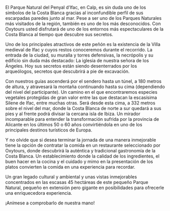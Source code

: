 El Parque Natural del Penyal d’Ifac, en Calp, es sin duda uno de los simbolos de
la Costa Blanca gracias al inconfundible perfil de sus escarpadas paredes junto
al mar. Pese a ser uno de los Parques Naturales más visitados de la región,
también es uno de los más desconocidos. Con Oxytours usted disfrutará de uno de
los entornos más espectaculares de la Costa Blanca al tiempo que descubre sus
secretos.

Uno de los principales atractivos de este peñón es la existencia de la Villa
medieval de Ifac y cuyos restos conoceremos durante el recorrido. La entrada de
la ciudad, su muralla y torres defensivas, la necrópolis y su edificio sin duda
más destacado: La iglesia de nuestra señora de los Ángeles. Hoy sus secretos
están siendo desenterrados por los arqueólogos, secretos que descubrirá a pie de
excavación.

Con nuestros guías ascenderá por el sendero hasta un túnel, a 180 metros de
altura, y atravesará la montaña continuando hasta su cima (dependiendo del nivel
del participante). Un camino en el que encontraremos especies vegetales
protegidas de gran valor entre las que destacan la escasísima Silene de Ifac,
entre muchas otras. Será desde esta cima, a 332 metros sobre el nivel del mar,
donde la Costa Blanca de norte a sur quedará a sus pies y al frente podrá
divisar la cercana isla de Ibiza. Un mirador incomparable para entender la
transformación sufrida por la provincia de Alicante en los últimos 50 o 60 años
convirtiéndola en uno de los principales destinos turísticos de Europa.

Y no olvide que si desea terminar la jornada de una manera inmejorable tiene la
opción de contratar la comida en un restaurante seleccionado por Oxytours, donde
descubrirá la auténtica y tradicional gastronomía de la Costa Blanca. Un
establecimiento donde la calidad de los ingredientes, el buen hacer en la cocina
y el cuidado y mimo en la presentación de los platos convierten la comida en una
experiencia para recordar.

Un gran legado cultural y ambiental y unas vistas inmejorables concentrados en
las escasas 45 hectáreas de este pequeño Parque Natural, pequeño en extensión
pero gigante en posibilidades para ofrecerle una enriquecedora experiencia.

¡Anímese a comprobarlo de nuestra mano!
